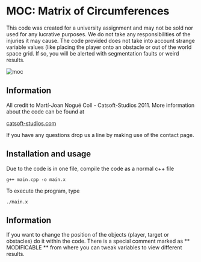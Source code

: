 
MOC: Matrix of Circumferences
=============================

This code was created for a university assignment and may not be sold nor used for any lucrative purposes. We do not take any responsibilities of the injuries it may cause.
The code provided does not take into account strange variable values (like placing the player onto an obstacle or out of the world space grid. If so, you will be alerted with segmentation faults or weird results.

![moc](https://raw.github.com/Catsoft-Studios/MOC/master/readme/moc.png)

Information
-----------

All credit to Martí-Joan Nogué Coll - Catsoft-Studios 2011.
More information about the code can be found at

[catsoft-studios.com][1]

If you have any questions drop us a line by making use of the contact page.

Installation and usage
----------------------

Due to the code is in one file, compile the code as a normal c++ file

	g++ main.cpp -o main.x

To execute the program, type

	./main.x

Information
-----------

If you want to change the position of the objects (player, target or obstacles) do it within the code. There is a special comment marked as ** MODIFICABLE ** from where you can tweak variables to view different results.

[1]: http://catsoft-studios.com